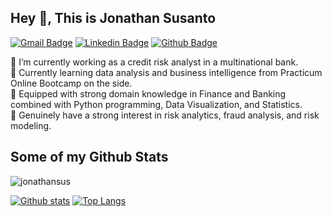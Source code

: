 ## Hey 👋, This is Jonathan Susanto
[![Gmail Badge](https://img.shields.io/badge/-jonathansus21@gmail.com-c14438?style=flat&logo=Gmail&logoColor=white&link=mailto:jonathansus21@gmail.com)](mailto:jonathansus21@gmail.com) 
[![Linkedin Badge](https://img.shields.io/badge/-jonathansus-0072b1?style=flat&logo=Linkedin&logoColor=white&link=https://www.linkedin.com/in/jonathansus/)](https://www.linkedin.com/in/jonathansus/) [![Github Badge](https://img.shields.io/badge/-jonathansus-grey?style=flat&logo=github&logoColor=white&link=https://github.com/jonathansus/)](https://www.github.com/jonathansus/) <p align='left'>🔭 I’m currently working as a credit risk analyst in a multinational bank.<br>
🌱 Currently learning data analysis and business intelligence from Practicum Online Bootcamp on the side.<br>
🔧 Equipped with strong domain knowledge in Finance and Banking combined with Python programming, Data Visualization, and Statistics.<br>
👀 Genuinely have a strong interest in risk analytics, fraud analysis, and risk modeling.</p>
## Some of my Github Stats
<p align=left> <img src=https://komarev.com/ghpvc/?username=jonathansus alt=jonathansus /> </p>

[![Github stats](https://github-readme-stats.vercel.app/api?username=jonathansus&show_icons=true&include_all_commits=true)](https://github.com/jonathansus/github-readme-stats)
[![Top Langs](https://github-readme-stats.vercel.app/api/top-langs/?username=jonathansus&layout=compact)](https://github.com/jonathansus/github-readme-stats)
